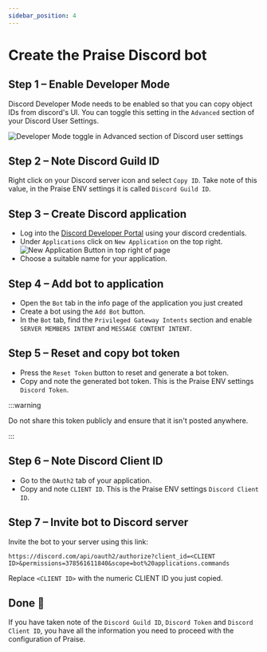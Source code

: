 ```yaml
---
sidebar_position: 4
---
```


# Create the Praise Discord bot

## Step 1 – Enable Developer Mode

Discord Developer Mode needs to be enabled so that you can copy object IDs from discord's UI. You can toggle this setting in the `Advanced` section of your Discord User Settings.

![Developer Mode toggle in Advanced section of Discord user settings](/img/enabling-discord-developer-mode.png)

## Step 2 – Note Discord Guild ID

Right click on your Discord server icon and select `Copy ID`. Take note of this value, in the Praise ENV settings it is called `Discord Guild ID`.

## Step 3 – Create Discord application

- Log into the [Discord Developer Portal](https://discord.com/login?redirect_to=%2Fdevelopers%2Fapplications) using your discord credentials.
- Under `Applications` click on `New Application` on the top right.
  ![New Application Button in top right of page](/img/creating-new-application.png)
- Choose a suitable name for your application.

## Step 4 – Add bot to application

- Open the `Bot` tab in the info page of the application you just created
- Create a bot using the `Add Bot` button.
- In the `Bot` tab, find the `Privileged Gateway Intents` section and enable `SERVER MEMBERS INTENT` and `MESSAGE CONTENT INTENT`.

## Step 5 – Reset and copy bot token

- Press the `Reset Token` button to reset and generate a bot token.
- Copy and note the generated bot token. This is the Praise ENV settings `Discord Token`.

:::warning

Do not share this token publicly and ensure that it isn't posted anywhere.

:::

## Step 6 – Note Discord Client ID

- Go to the `OAuth2` tab of your application.
- Copy and note `CLIENT ID`. This is the Praise ENV settings `Discord Client ID`.

## Step 7 – Invite bot to Discord server

Invite the bot to your server using this link:

```
https://discord.com/api/oauth2/authorize?client_id=<CLIENT ID>&permissions=378561611840&scope=bot%20applications.commands
```

Replace `<CLIENT ID>` with the numeric CLIENT ID you just copied.

## Done 🎉

If you have taken note of the `Discord Guild ID`, `Discord Token` and `Discord Client ID`, you have all the information you need to proceed with the configuration of Praise.
